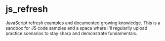 # js_refresh
JavaScript refresh examples and documented growing knowledge. This is a sandbox for JS code samples and a space where I'll regularlly upload practice scenarios to stay sharp and demonstrate fundamentals.
